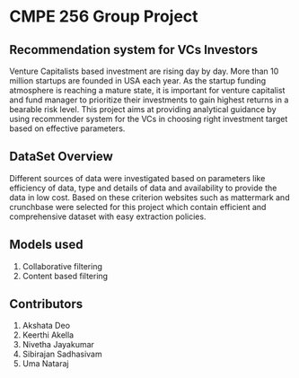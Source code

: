 # CMPE 256 Group Project
## Recommendation system for VCs Investors

Venture Capitalists based investment are rising day by day. More than 10 million startups are founded in USA each year. As the startup funding atmosphere is reaching a mature state, it is important for venture capitalist and fund manager to prioritize their investments to gain highest returns in a bearable risk level. This project aims at providing analytical guidance by using recommender system for the VCs in choosing right investment target based on effective parameters.

## DataSet Overview

Different sources of data were investigated based on parameters like efficiency of data, type and details of data and availability to provide the data in low cost. Based on these criterion websites such as mattermark and crunchbase were selected for this project which contain efficient and comprehensive dataset with easy extraction policies. 

## Models used

1) Collaborative filtering
2) Content based filtering

## Contributors

1) Akshata Deo
2) Keerthi Akella
3) Nivetha Jayakumar
4) Sibirajan Sadhasivam
5) Uma Nataraj
